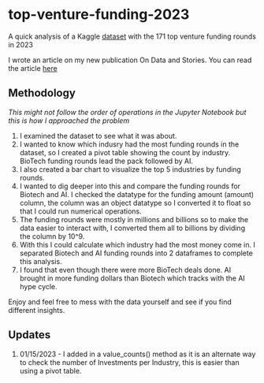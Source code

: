 # top-venture-funding-2023
A quick analysis of a Kaggle [dataset](https://www.kaggle.com/datasets/adnananam/largest-us-venture-funding-deals-of-2023?resource=download) with the 171 top venture funding rounds in 2023

I wrote an article on my new publication On Data and Stories. You can read the article [here](https://www.linkedin.com/pulse/top-venture-deals-2023-ayomide-aremu-cole-5xmye/?trackingId=jJpZOOyHQJGlTq5OKTgMqw%3D%3D)

## Methodology
_This might not follow the order of operations in the Jupyter Notebook but this is how I approached the problem_

1. I examined the dataset to see what it was about.
2. I wanted to know which indusry had the most funding rounds in the dataset, so I created a pivot table showing the count by industry. BioTech funding rounds lead the pack followed by AI.
4. I also created a bar chart to visualize the top 5 industries by funding rounds.
5. I wanted to dig deeper into this and compare the funding rounds for Biotech and AI. I checked the datatype for the funding amount (amount) column, the column was an object datatype so I converted it to float so that I could run numerical operations.
6. The funding rounds were mostly in millions and billions so to make the data easier to interact with, I converted them all to billions by dividing the column by 10^9.
7. With this I could calculate which industry had the most money come in. I separated Biotech and AI funding rounds into 2 dataframes to complete this analysis.
8. I found that even though there were more BioTech deals done. AI brought in more funding dollars than Biotech which tracks with the AI hype cycle.

Enjoy and feel free to mess with the data yourself and see if you find different insights.

## Updates
1. 01/15/2023 - I added in a value_counts() method as it is an alternate way to check the number of Investments per Industry, this is easier than using a pivot table.
